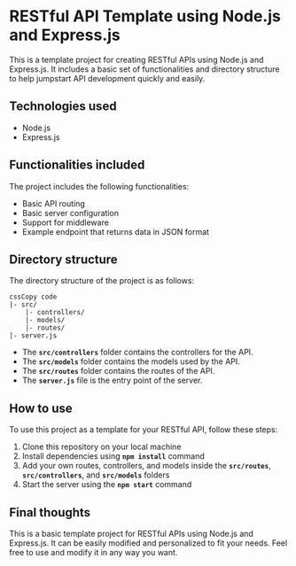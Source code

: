 # **RESTful API Template using Node.js and Express.js**

This is a template project for creating RESTful APIs using Node.js and Express.js. It includes a basic set of functionalities and directory structure to help jumpstart API development quickly and easily.

## **Technologies used**

- Node.js
- Express.js

## **Functionalities included**

The project includes the following functionalities:

- Basic API routing
- Basic server configuration
- Support for middleware
- Example endpoint that returns data in JSON format

## **Directory structure**

The directory structure of the project is as follows:

```
cssCopy code
|- src/
    |- controllers/
    |- models/
    |- routes/
|- server.js

```

- The **`src/controllers`** folder contains the controllers for the API.
- The **`src/models`** folder contains the models used by the API.
- The **`src/routes`** folder contains the routes of the API.
- The **`server.js`** file is the entry point of the server.

## **How to use**

To use this project as a template for your RESTful API, follow these steps:

1. Clone this repository on your local machine
2. Install dependencies using **`npm install`** command
3. Add your own routes, controllers, and models inside the **`src/routes`**, **`src/controllers`**, and **`src/models`** folders
4. Start the server using the **`npm start`** command

## **Final thoughts**

This is a basic template project for RESTful APIs using Node.js and Express.js. It can be easily modified and personalized to fit your needs. Feel free to use and modify it in any way you want.
